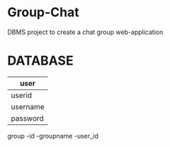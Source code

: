 # Group-Chat
DBMS project to create a chat group web-application

# DATABASE
| user     |  
|----------|
| userid   | 
| username | 
| password | 
group
	-id
	-groupname
	-user_id
	